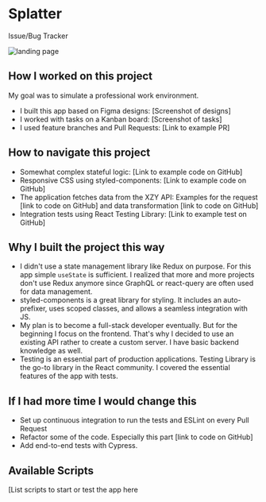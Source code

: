 # Splatter
Issue/Bug Tracker

![landing page](/images/whatsForDinner.png)

## How I worked on this project
My goal was to simulate a professional work environment. 
- I built this app based on Figma designs: [Screenshot of designs]
- I worked with tasks on a Kanban board: [Screenshot of tasks]
- I used feature branches and Pull Requests: [Link to example PR]
## How to navigate this project
- Somewhat complex stateful logic: [Link to example code on GitHub]
- Responsive CSS using styled-components: [Link to example code on GitHub]
- The application fetches data from the XZY API: Examples for the request [link to code on 
GitHub] and data transformation [link to code on GitHub]
- Integration tests using React Testing Library: [Link to example test on GitHub]
## Why I built the project this way
- I didn't use a state management library like Redux on purpose. For this app simple `useState` is 
sufficient. I realized that more and more projects don't use Redux anymore since GraphQL or 
react-query are often used for data management.
- styled-components is a great library for styling. It includes an auto-prefixer, uses scoped 
classes, and allows a seamless integration with JS.
- My plan is to become a full-stack developer eventually. But for the beginning I focus on the 
frontend. That's why I decided to use an existing API rather to create a custom server. I have 
basic backend knowledge as well.
- Testing is an essential part of production applications. Testing Library is the go-to library in the 
React community. I covered the essential features of the app with tests.
## If I had more time I would change this
- Set up continuous integration to run the tests and ESLint on every Pull Request
- Refactor some of the code. Especially this part [link to code on GitHub]
- Add end-to-end tests with Cypress.
## Available Scripts
[List scripts to start or test the app here
